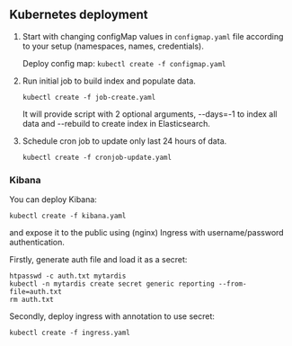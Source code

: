## Kubernetes deployment

1. Start with changing configMap values in `configmap.yaml` file according to your setup (namespaces, names, credentials).

    Deploy config map:
   `kubectl create -f configmap.yaml`


2. Run initial job to build index and populate data.

    `kubectl create -f job-create.yaml`

    It will provide script with 2 optional arguments, --days=-1 to index all data and --rebuild to create index in Elasticsearch.

3. Schedule cron job to update only last 24 hours of data.

    `kubectl create -f cronjob-update.yaml`

### Kibana

You can deploy Kibana:

`kubectl create -f kibana.yaml`

and expose it to the public using (nginx) Ingress with username/password authentication.

Firstly, generate auth file and load it as a secret:

```
htpasswd -c auth.txt mytardis
kubectl -n mytardis create secret generic reporting --from-file=auth.txt
rm auth.txt
```

Secondly, deploy ingress with annotation to use secret:

`kubectl create -f ingress.yaml`
